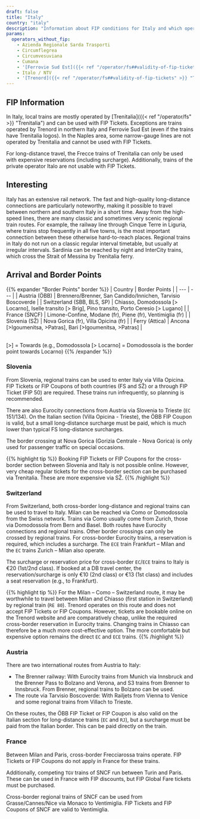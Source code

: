 ```yaml
---
draft: false
title: "Italy"
country: "italy"
description: "Information about FIP conditions for Italy and which operators offer discounts."
params:
  operators_without_fip:
    - Azienda Regionale Sarda Trasporti
    - Circumflegrea
    - Circumvesuviana
    - Cumana
    - '[Ferrovie Sud Est]({{< ref "/operator/fs##validity-of-fip-tickets" >}} "Ferrovie Sud Est")'
    - Italo / NTV
    - '[Trenord]({{< ref "/operator/fs##validity-of-fip-tickets" >}} "Trenord")'
---
```


## FIP Information

In Italy, local trains are mostly operated by [Trenitalia]({{< ref "/operator/fs" >}} "Trenitalia") and can be used with FIP Tickets. Exceptions are trains operated by Trenord in northern Italy and Ferrovie Sud Est (even if the trains have Trenitalia logos). In the Naples area, some narrow-gauge lines are not operated by Trenitalia and cannot be used with FIP Tickets.

For long-distance travel, the Frecce trains of Trenitalia can only be used with expensive reservations (including surcharge). Additionally, trains of the private operator Italo are not usable with FIP Tickets.

## Interesting

Italy has an extensive rail network. The fast and high-quality long-distance connections are particularly noteworthy, making it possible to travel between northern and southern Italy in a short time. Away from the high-speed lines, there are many classic and sometimes very scenic regional train routes. For example, the railway line through Cinque Terre in Liguria, where trains stop frequently in all five towns, is the most important connection between these otherwise hard-to-reach places. Regional trains in Italy do not run on a classic regular interval timetable, but usually at irregular intervals. Sardinia can be reached by night and InterCity trains, which cross the Strait of Messina by Trenitalia ferry.

## Arrival and Border Points

{{% expander "Border Points" border %}}
| Country | Border Points |
| --- | --- |
| Austria (ÖBB) | Brennero/Brenner, San Candido/Innichen, Tarvisio Boscoverde |
| Switzerland (SBB, BLS, SP) | Chiasso, Domodossola [> Locarno], Iselle transito [> Brig], Pino transito, Porto Ceresio [> Lugano] |
| France (SNCF) | Limone-Confine, Modane (fr), Piene (fr), Ventimiglia (fr) |
| Slovenia (SŽ) | Nova Gorica (fr), Villa Opicina (fr) |
| Ferry (Attica) | Ancona [>Igoumenitsa, >Patras], Bari [>Igoumenitsa, >Patras] |

\
[>] = Towards (e.g., Domodossola [> Locarno] = Domodossola is the border point towards Locarno)
{{% /expander %}}

### Slovenia

From Slovenia, regional trains can be used to enter Italy via Villa Opicina. FIP Tickets or FIP Coupons of both countries (FS and SŽ) or a through FIP Ticket (FIP 50) are required. These trains run infrequently, so planning is recommended.

There are also Eurocity connections from Austria via Slovenia to Trieste (`EC` 151/134). On the Italian section (Villa Opicina - Trieste), the ÖBB FIP Coupon is valid, but a small long-distance surcharge must be paid, which is much lower than typical FS long-distance surcharges.

The border crossing at Nova Gorica (Gorizia Centrale - Nova Gorica) is only used for passenger traffic on special occasions.

{{% highlight tip %}}
Booking FIP Tickets or FIP Coupons for the cross-border section between Slovenia and Italy is not possible online. However, very cheap regular tickets for the cross-border section can be purchased via Trenitalia. These are more expensive via SŽ.
{{% /highlight %}}

### Switzerland

From Switzerland, both cross-border long-distance and regional trains can be used to travel to Italy. Milan can be reached via Como or Domodossola from the Swiss network. Trains via Como usually come from Zurich, those via Domodossola from Bern and Basel. Both routes have Eurocity connections and regional trains. Other border crossings can only be crossed by regional trains. For cross-border Eurocity trains, a reservation is required, which includes a surcharge. The `ECE` train Frankfurt – Milan and the `EC` trains Zurich – Milan also operate.

The surcharge or reservation price for cross-border `EC`/`ECE` trains to Italy is €20 (1st/2nd class). If booked at a DB travel center, the reservation/surcharge is only €10 (2nd class) or €13 (1st class) and includes a seat reservation (e.g., to Frankfurt).

{{% highlight tip %}}
For the Milan – Como – Switzerland route, it may be worthwhile to travel between Milan and Chiasso (first station in Switzerland) by regional train (`RE 80`). Trenord operates on this route and does not accept FIP Tickets or FIP Coupons. However, tickets are bookable online on the Trenord website and are comparatively cheap, unlike the required cross-border reservation in Eurocity trains. Changing trains in Chiasso can therefore be a much more cost-effective option. The more comfortable but expensive option remains the direct `EC` and `ECE` trains.
{{% /highlight %}}

### Austria

There are two international routes from Austria to Italy:

- The Brenner railway: With Eurocity trains from Munich via Innsbruck and the Brenner Pass to Bolzano and Verona, and S3 trains from Brenner to Innsbruck. From Brenner, regional trains to Bolzano can be used.
- The route via Tarvisio Boscoverde: With Railjets from Vienna to Venice and some regional trains from Villach to Trieste.

On these routes, the ÖBB FIP Ticket or FIP Coupon is also valid on the Italian section for long-distance trains (`EC` and `RJ`), but a surcharge must be paid from the Italian border. This can be paid directly on the train.

### France

Between Milan and Paris, cross-border Frecciarossa trains operate. FIP Tickets or FIP Coupons do not apply in France for these trains.

Additionally, competing `TGV` trains of SNCF run between Turin and Paris. These can be used in France with FIP discounts, but FIP Global Fare tickets must be purchased.

Cross-border regional trains of SNCF can be used from Grasse/Cannes/Nice via Monaco to Ventimiglia. FIP Tickets and FIP Coupons of SNCF are valid to Ventimiglia.
